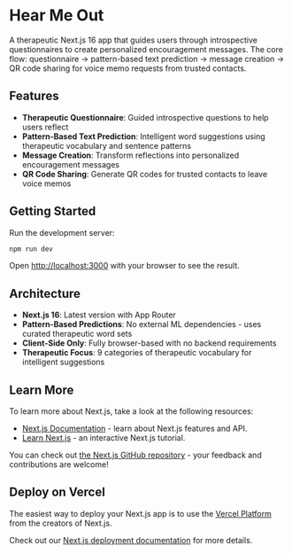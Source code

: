 # Hear Me Out

A therapeutic Next.js 16 app that guides users through introspective questionnaires to create personalized encouragement messages. The core flow: questionnaire → pattern-based text prediction → message creation → QR code sharing for voice memo requests from trusted contacts.

## Features

- **Therapeutic Questionnaire**: Guided introspective questions to help users reflect
- **Pattern-Based Text Prediction**: Intelligent word suggestions using therapeutic vocabulary and sentence patterns
- **Message Creation**: Transform reflections into personalized encouragement messages
- **QR Code Sharing**: Generate QR codes for trusted contacts to leave voice memos

## Getting Started

Run the development server:

```bash
npm run dev
```

Open [http://localhost:3000](http://localhost:3000) with your browser to see the result.

## Architecture

- **Next.js 16**: Latest version with App Router
- **Pattern-Based Predictions**: No external ML dependencies - uses curated therapeutic word sets
- **Client-Side Only**: Fully browser-based with no backend requirements
- **Therapeutic Focus**: 9 categories of therapeutic vocabulary for intelligent suggestions

## Learn More

To learn more about Next.js, take a look at the following resources:

- [Next.js Documentation](https://nextjs.org/docs) - learn about Next.js features and API.
- [Learn Next.js](https://nextjs.org/learn) - an interactive Next.js tutorial.

You can check out [the Next.js GitHub repository](https://github.com/vercel/next.js) - your feedback and contributions are welcome!

## Deploy on Vercel

The easiest way to deploy your Next.js app is to use the [Vercel Platform](https://vercel.com/new?utm_medium=default-template&filter=next.js&utm_source=create-next-app&utm_campaign=create-next-app-readme) from the creators of Next.js.

Check out our [Next.js deployment documentation](https://nextjs.org/docs/app/building-your-application/deploying) for more details.
